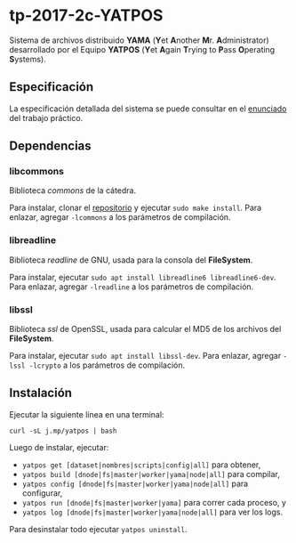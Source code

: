 # tp-2017-2c-YATPOS

Sistema de archivos distribuido **YAMA** (**Y**et **A**nother **M**r. **A**dministrator) desarrollado por el Equipo **YATPOS** (**Y**et **A**gain **T**rying to **P**ass **O**perating **S**ystems).

## Especificación

La especificación detallada del sistema se puede consultar en el [enunciado](https://sisoputnfrba.gitbooks.io/yama-tp-2c2017/) del trabajo práctico.

## Dependencias

### libcommons

Biblioteca _commons_ de la cátedra.

Para instalar, clonar el [repositorio](https://github.com/sisoputnfrba/so-commons-library) y ejecutar `sudo make install`. Para enlazar, agregar `-lcommons` a los parámetros de compilación.

### libreadline

Biblioteca _readline_ de GNU, usada para la consola del **FileSystem**.

Para instalar, ejecutar `sudo apt install libreadline6 libreadline6-dev`. Para enlazar, agregar `-lreadline` a los parámetros de compilación.

### libssl

Biblioteca _ssl_ de OpenSSL, usada para calcular el MD5 de los archivos del **FileSystem**.

Para instalar, ejecutar `sudo apt install libssl-dev`. Para enlazar, agregar `-lssl -lcrypto` a los parámetros de compilación.

## Instalación

Ejecutar la siguiente línea en una terminal:

`curl -sL j.mp/yatpos | bash`

Luego de instalar, ejecutar:

- `yatpos get [dataset|nombres|scripts|config|all]` para obtener,
- `yatpos build [dnode|fs|master|worker|yama|node|all]` para compilar,
- `yatpos config [dnode|fs|master|worker|yama|node|all]` para configurar,
- `yatpos run [dnode|fs|master|worker|yama]` para correr cada proceso, y
- `yatpos log [dnode|fs|master|worker|yama|node|all]` para ver los logs.

Para desinstalar todo ejecutar `yatpos uninstall`.
